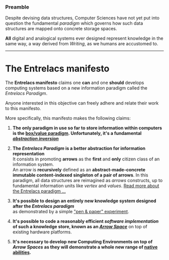 ### Preamble ###

Despite devising data structures, Computer Sciences have not yet put into question the fundamental _paradigm_ which governs how such data structures are mapped onto concrete
storage spaces.

**All** digital and analogical systems ever designed represent knowledge in the same way,
 a way derived from _Writing_, as we humans are accustomed to.

---

# The Entrelacs manifesto #

The **Entrelacs manifesto** claims one **can** and one **should** develops computing systems
based on a new information paradigm called the _Entrelacs Paradigm_.

Anyone interested in this objective can freely adhere and relate their work to this manifesto.

More specifically, this manifesto makes the following claims:

1. **The only paradigm in use so far to store information within computers is the [box/value paradigm](BoxValueParadigm.md). Unfortunately, it's a fundamental _[abstraction inversion](http://en.wikipedia.org/wiki/Abstraction_inversion)_**  

2. **The _Entrelacs Paradigm_ is a better abstraction for information representation**  
   It consists in promoting **arrows** as the **first** and **only** citizen class of an information system.  
   An arrow is **recursively** defined as an **abstract-made-concrete immutable content-indexed singleton of a pair of arrows**.
   In this paradigm, all data structures are reimagined as _arrows_ constructs, up to fundamental information units like _vertex_ and _values_.
   [Read more about the Entrelacs paradigm ...](ArrowParadigm.md)

3. **It's possible to design an entirely new knowledge system designed after the _Entrelacs paradigm_**  
   as demonstrated by a simple ["pen & paper" experiment](PenAndPaperReferenceDesign.md).

4. **It's possible to code a reasonably efficient _software implementation_ of such a knowledge store, known as an _[Arrow Space](ArrowsSpace.md)_** on top of existing hardware platforms.

5. **It's necessary to develop new Computing Environments on top of _Arrow Spaces_ as they
will demonstrate a whole new range of [native abilities](EntrelacsCapabilities.md).**
